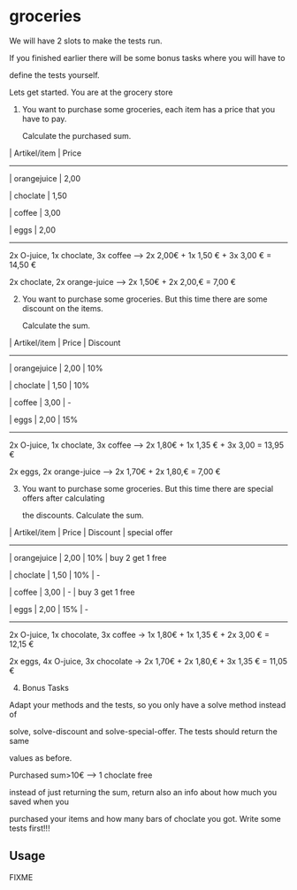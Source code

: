 # groceries



We will have 2 slots to make the tests run. 

If you finished earlier there will be some bonus tasks where you will have to 

define the tests yourself. 

Lets get started. You are at the grocery store



1) You want to purchase some groceries, each item has a price that you have to pay.

   Calculate the purchased sum. 

   

| Artikel/item    |   Price

------------------------------

| orangejuice	  |    2,00

| choclate   	  |    1,50

| coffee		  |    3,00

| eggs			  |    2,00

_______________________________





2x O-juice, 1x choclate, 3x coffee -->  2x 2,00€ + 1x 1,50 € + 3x 3,00 € = 14,50 €

2x choclate, 2x orange-juice       -->  2x 1,50€ + 2x 2,00,€             = 7,00 €



2) You want to purchase some groceries. But this time there are some discount on the items.

	Calculate the sum. 

   

| Artikel/item    |   Price	  |   Discount

-------------------------------------------

| orangejuice	  |    2,00   |      10%

| choclate   	  |    1,50   |      10%

| coffee		  |    3,00   |      -

| eggs			  |    2,00   |      15%

___________________________________________





2x O-juice, 1x choclate, 3x coffee -->  2x 1,80€ + 1x 1,35 € + 3x 3,00   = 13,95 €

2x eggs, 2x orange-juice           -->  2x 1,70€ + 2x 1,80,€             = 7,00 €



3) You want to purchase some groceries. But this time there are special offers after calculating 

     the discounts. Calculate the sum. 

   

| Artikel/item    |   Price	  |   Discount  | special offer

-----------------------------------------------------------------------------------------

| orangejuice	  |    2,00   |      10%    | buy 2 get 1 free

| choclate   	  |    1,50   |      10%    | -

| coffee		  |    3,00   |      -  	| buy 3 get 1 free

| eggs			  |    2,00   |      15%	| -

_________________________________________________________________________________________





2x O-juice, 1x chocolate, 3x coffee ->  1x 1,80€ + 1x 1,35 € + 2x 3,00 € = 12,15 €

2x eggs, 4x O-juice, 3x chocolate   ->  2x 1,70€ + 2x 1,80,€ + 3x 1,35 € = 11,05 €





4) Bonus Tasks

Adapt your methods and the tests, so you only have a solve method instead of 

solve, solve-discount and solve-special-offer. The tests should return the same 

values as before. 


Purchased sum>10€ --> 1 choclate free

instead of just returning the sum, return also an info about how much you saved when you

purchased your items and how many bars of choclate you got. Write some tests first!!!





## Usage



FIXME


